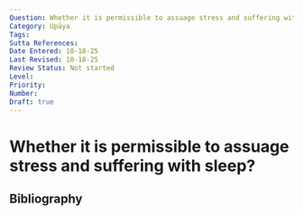 ```yaml
---
Question: Whether it is permissible to assuage stress and suffering with sleep?
Category: Upāya
Tags: 
Sutta References: 
Date Entered: 10-18-25
Last Revised: 10-18-25
Review Status: Not started
Level: 
Priority: 
Number: 
Draft: true
---
```


# Whether it is permissible to assuage stress and suffering with sleep?

## Bibliography

<!-- 

Notes:



-->
